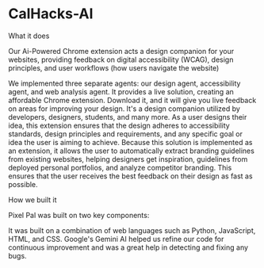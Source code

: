 # CalHacks-AI

What it does

Our Ai-Powered Chrome extension acts a design companion for your websites, providing feedback on digital accessibility (WCAG), design principles, and user workflows (how users navigate the website)

We implemented three separate agents: our design agent, accessibility agent, and web analysis agent. It provides a live solution, creating an affordable Chrome extension. Download it, and it will give you live feedback on areas for improving your design. It's a design companion utilized by developers, designers, students, and many more. As a user designs their idea, this extension ensures that the design adheres to accessibility standards, design principles and requirements, and any specific goal or idea the user is aiming to achieve. Because this solution is implemented as an extension, it allows the user to automatically extract branding guidelines from existing websites, helping designers get inspiration, guidelines from deployed personal portfolios, and analyze competitor branding. This ensures that the user receives the best feedback on their design as fast as possible.

How we built it

Pixel Pal was built on two key components:

It was built on a combination of web languages such as Python, JavaScript, HTML, and CSS.
Google's Gemini AI helped us refine our code for continuous improvement and was a great help in detecting and fixing any bugs.
